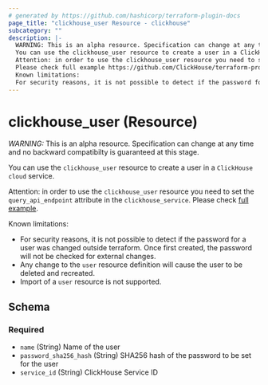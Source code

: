 ```yaml
---
# generated by https://github.com/hashicorp/terraform-plugin-docs
page_title: "clickhouse_user Resource - clickhouse"
subcategory: ""
description: |-
  WARNING: This is an alpha resource. Specification can change at any time and no backward compatibilty is guaranteed at this stage.
  You can use the clickhouse_user resource to create a user in a ClickHouse cloud service.
  Attention: in order to use the clickhouse_user resource you need to set the query_api_endpoint attribute in the clickhouse_service.
  Please check full example https://github.com/ClickHouse/terraform-provider-clickhouse/blob/main/examples/rbac/main.tf.
  Known limitations:
  For security reasons, it is not possible to detect if the password for a user was changed outside terraform. Once first created, the password will not be checked for external changes.Any change to the user resource definition will cause the user to be deleted and recreated.Import of a user resource is not supported.
---
```


# clickhouse_user (Resource)

*WARNING:* This is an alpha resource. Specification can change at any time and no backward compatibilty is guaranteed at this stage.

You can use the `clickhouse_user` resource to create a user in a `ClickHouse cloud` service.

Attention: in order to use the `clickhouse_user` resource you need to set the `query_api_endpoint` attribute in the `clickhouse_service`.
Please check [full example](https://github.com/ClickHouse/terraform-provider-clickhouse/blob/main/examples/rbac/main.tf).

Known limitations:

- For security reasons, it is not possible to detect if the password for a user was changed outside terraform. Once first created, the password will not be checked for external changes.
- Any change to the `user` resource definition will cause the user to be deleted and recreated.
- Import of a `user` resource is not supported.



<!-- schema generated by tfplugindocs -->
## Schema

### Required

- `name` (String) Name of the user
- `password_sha256_hash` (String) SHA256 hash of the password to be set for the user
- `service_id` (String) ClickHouse Service ID
